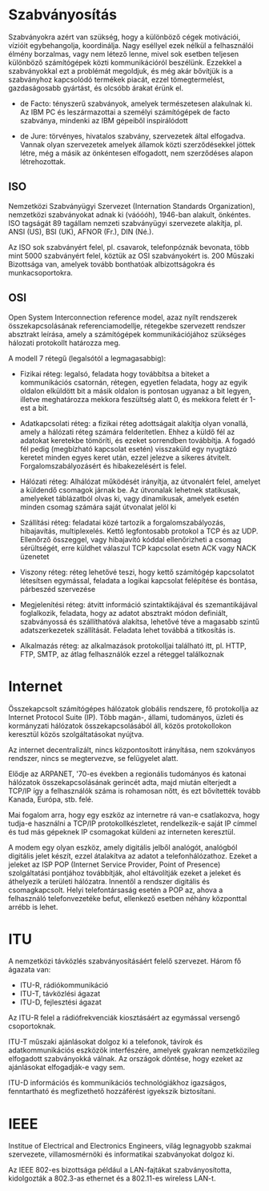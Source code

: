 # Szabványosítás

Szabványokra azért van szükség, hogy a különböző cégek motivációi, vízióit egybehangolja, koordinálja. Nagy eséllyel ezek nélkül a felhasználói élmény borzalmas, vagy nem létező lenne, mivel sok esetben teljesen különböző számítógépek közti kommunikációról beszélünk. Ezzekkel a szabványokkal ezt a problémát megoldjuk, és még akár bővítjük is a szabványhoz kapcsolódó termékek piacát, ezzel tömegtermelést, gazdaságosabb gyártást, és olcsóbb árakat érünk el.

- de Facto: tényszerű szabványok, amelyek természetesen alakulnak ki. Az IBM PC és leszármazottai a személyi számítógépek de facto szabványa, mindenki az IBM gépeiből inspirálódott

- de Jure: törvényes, hivatalos szabvány, szervezetek által elfogadva. Vannak olyan szervezetek amelyek államok közti szerződésekkel jöttek létre, még a másik az önkéntesen elfogadott, nem szerződéses alapon létrehozottak.

## ISO

Nemzetközi Szabványügyi Szervezet (Internation Standards Organization), nemzetközi szabványokat adnak ki (váóóóh), 1946-ban alakult, önkéntes. ISO tagságát 89 tagállam nemzeti szabványügyi szervezete alakítja, pl. ANSI (US), BSI (UK), AFNOR (Fr.), DIN (Né.).

Az ISO sok szabványért felel, pl. csavarok, telefonpóznák bevonata, több mint 5000 szabványért felel, köztük az OSI szabványokért is. 200 Műszaki Bizottsága van, amelyek tovább bonthatóak albizottságokra és munkacsoportokra.

## OSI

Open System Interconnection reference model, azaz nyílt rendszerek összekapcsolásának referenciamodellje, rétegekbe szervezett rendszer absztrakt leírása, amely a számítógépek kommunikációjához szükséges hálozati protokollt határozza meg.

A modell 7 rétegű (legalsótól a legmagasabbig):

- Fizikai réteg: legalsó, feladata hogy továbbítsa a biteket a kommunikációs csatornán, rétegen, egyetlen feladata, hogy az egyik oldalon elküldött bit a másik oldalon is pontosan ugyanaz a bit legyen, illetve meghatározza mekkora feszültség alatt 0, és mekkora felett ér 1-est a bit.

- Adatkapcsolati réteg: a fizikai réteg adottságait alakítja olyan vonallá, amely a hálózati réteg számára felderítetlen. Ehhez a küldő fél az adatokat keretekbe tömöríti, és ezeket sorrendben továbbítja. A fogadó fél pedig (megbízható kapcsolat esetén) visszaküld egy nyugtázó keretet minden egyes keret után, ezzel jelezve a sikeres átvitelt. Forgalomszabályozásért és hibakezelésért is felel.

- Hálózati réteg: Alhálózat működését irányítja, az útvonalért felel, amelyet a küldendő csomagok járnak be. Az útvonalak lehetnek statikusak, amelyeket táblázatból olvas ki, vagy dinamikusak, amelyek esetén minden csomag számára saját útvonalat jelöl ki

- Szállítási réteg: feladatai közé tartozik a forgalomszabályozás, hibajavítás, multiplexelés. Kettő legfontosabb protokol a TCP és az UDP. Ellenőrző összeggel, vagy hibajavító kóddal ellenőrizheti a csomag sérültségét, erre küldhet válaszul TCP kapcsolat esetn ACK vagy NACK üzenetet

- Viszony réteg: réteg lehetővé teszi, hogy kettő számítógép kapcsolatot létesítsen egymással, feladata a logikai kapcsolat felépítése és bontása, párbeszéd szervezése

- Megjelenítési réteg: átvitt információ szintaktikájával és szemantikájával foglalkozik, feladata, hogy az adatot absztrakt módon definiált, szabványossá és szállíthatóvá alakítsa, lehetővé téve a magasabb szintű adatszerkezetek szállítását. Feladata lehet továbbá a titkosítás is.

- Alkalmazás réteg: az alkalmazások protokolljai található itt, pl. HTTP, FTP, SMTP, az átlag felhasználók ezzel a réteggel találkoznak

# Internet

Összekapcsolt számítógépes hálózatok globális rendszere, fő protokollja az Internet Protocol Suite (IP). Több magán-, állami, tudományos, üzleti és kormányzati hálózatok összekapcsolásából áll, közös protokollokon keresztül közös szolgáltatásokat nyújtva.

Az internet decentralizált, nincs központosított irányítása, nem szokványos rendszer, nincs se megtervezve, se felügyelet alatt.

Elődje az ARPANET, '70-es években a regionális tudományos és katonai hálózatok összekapcsolásának gerincét adta, majd miután elterjedt a TCP/IP így a felhasználók száma is rohamosan nőtt, és ezt bővítették tovább Kanada, Európa, stb. felé.

Mai fogalom arra, hogy egy eszköz az internetre rá van-e csatlakozva, hogy tudja-e használni a TCP/IP protokollkészletet, rendelkezik-e saját IP címmel és tud más gépeknek IP csomagokat küldeni az interneten keresztül.

A modem egy olyan eszköz, amely digitális jelből analógót, analógból digitális jelet készít, ezzel átalakítva az adatot a telefonhálózathoz. Ezeket a jeleket az ISP POP (Internet Service Provider, Point of Presence) szolgáltatási pontjához továbbítják, ahol eltávolítják ezeket a jeleket és áthelyezik a területi hálózatra. Innentől a rendszer digitális és csomagkapcsolt. Helyi telefontársaság esetén a POP az, ahova a felhasználó telefonvezetéke befut, ellenkező esetben néhány központtal arrébb is lehet.

# ITU

A nemzetközi távközlés szabványosításáért felelő szervezet. Három fő ágazata van:

- ITU-R, rádiókommunikáció
- ITU-T, távközlési ágazat
- ITU-D, fejlesztési ágazat

Az ITU-R felel a rádiófrekvenciák kiosztásáért az egymással versengő csoportoknak.

ITU-T műszaki ajánlásokat dolgoz ki a telefonok, távírok és adatkommunikációs eszközök interfészére, amelyek gyakran nemzetközileg elfogadott szabványokká válnak. Az országok döntése, hogy ezeket az ajánlásokat elfogadják-e vagy sem.

ITU-D információs és kommunikációs technológiákhoz igazságos, fenntartható és megfizethető hozzáférést igyekszik biztosítani.

# IEEE

Institue of Electrical and Electronics Engineers, világ legnagyobb szakmai szervezete, villamosmérnöki és informatikai szabványokat dolgoz ki.

Az IEEE 802-es bizottsága például a LAN-fajtákat szabványosította, kidolgozták a 802.3-as ethernet és a 802.11-es wireless LAN-t.
